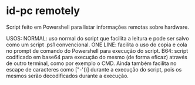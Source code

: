 # id-pc remotely
Script feito em Powershell para listar informações remotas sobre hardware.

USOS:
NORMAL: uso normal do script que facilita a leitura e pode ser salvo como um script .ps1 convencional.
ONE LINE: facilita o uso do copia e cola no prompt de comando do Powershell para execução do script.
B64: script codificado em base64 para execução do mesmo (de forma eficaz) através de outro terminal, como por exemplo o CMD. Ainda também facilita no escape de caracteres como ["-'()] durante a execução do script, pois os mesmos serão decodificados durante a execução.
